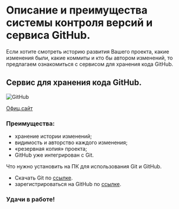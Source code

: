 # Описание и преимущества системы контроля версий и сервиса GitHub.

Если хотите смотреть историю развития Вашего проекта, какие изменения были, какие коммиты и кто бы автором изменений, то предлагаем ознакомиться с сервисом для хранения кода GitHub.

## Сервис для хранения кода GitHub.

![GitHub](https://thumbnailer.mixcloud.com/unsafe/60x60/extaudio/7/8/8/4/e6df-cf46-4215-8652-01a224c3e85c)

[Офиц.сайт](https://github.com/)


### Преимущества:

* хранение истории изменений;
* видимость и авторство каждого изменения;
* «резервная копия» проекта;
* GitHub уже интегрирован с Git.


Что нужно установить на ПК для использования Git и GitHub.

* Скачать Git по [ссылке](https://git-scm.com/download/win).
* зарегистрироваться на GitHub по [ссылке](https://github.com/).



### Удачи в работе!




